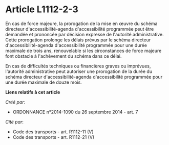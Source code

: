 # Article L1112-2-3

En cas de force majeure, la prorogation de la mise en œuvre du schéma directeur d'accessibilité-agenda d'accessibilité
programmée peut être demandée et prononcée par décision expresse de l'autorité administrative. Cette prorogation prolonge les
délais prévus par le schéma directeur d'accessibilité-agenda d'accessibilité programmée pour une durée maximale de trois ans,
renouvelable si les circonstances de force majeure font obstacle à l'achèvement du schéma dans ce délai.

En cas de difficultés techniques ou financières graves ou imprévues, l'autorité administrative peut autoriser une prorogation
de la durée du schéma directeur d'accessibilité-agenda d'accessibilité programmée pour une durée maximale de douze mois.

**Liens relatifs à cet article**

_Créé par_:

  - ORDONNANCE n°2014-1090 du 26 septembre 2014 - art. 7

_Cité par_:

  - Code des transports - art. R1112-11 (V)
  - Code des transports - art. R1112-21 (V)
